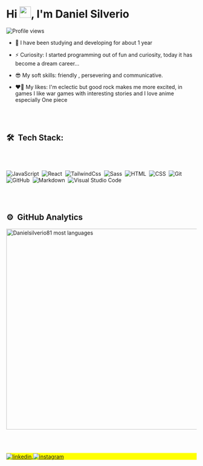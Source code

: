 <div class="description">
<h1 align="left">Hi <img src="https://raw.githubusercontent.com/kaueMarques/kaueMarques/master/hi.gif" width="30px">, I'm Daniel Silverio</h1>
<p align="left"> <img src="https://komarev.com/ghpvc/?username=Danielsilverio81&color=yellow" alt="Profile views" /> </p>

- 💬  I have been studying and developing for about 1 year

- ⚡  Curiosity: I started programming out of fun and curiosity, today it has become a dream career...

- 😎  My soft skills: friendly , persevering and communicative.

- ❤️‍🔥	 My likes: I'm eclectic but good rock makes me more excited, in games I like war games with interesting stories and I love anime especially One piece

<br></br>

## 🛠 &nbsp;Tech Stack:
<br></br>

![JavaScript](https://img.shields.io/badge/-JavaScript-05122A?style=flat&logo=javascript)&nbsp;
![React](https://img.shields.io/badge/-react-05122A?style=flat&logo=react)&nbsp;
![TailwindCss](https://img.shields.io/badge/-tailwindcss-05122A?style=flat&logo=tailwindcss)&nbsp;
![Sass](https://img.shields.io/badge/-sass-05122A?style=flat&logo=sass)&nbsp;
![HTML](https://img.shields.io/badge/-HTML-05122A?style=flat&logo=HTML5)&nbsp;
![CSS](https://img.shields.io/badge/-CSS-05122A?style=flat&logo=CSS3&logoColor=1572B6)&nbsp;
![Git](https://img.shields.io/badge/-Git-05122A?style=flat&logo=git)&nbsp;
![GitHub](https://img.shields.io/badge/-GitHub-05122A?style=flat&logo=github)&nbsp;
![Markdown](https://img.shields.io/badge/-Markdown-05122A?style=flat&logo=markdown)&nbsp;
![Visual Studio Code](https://img.shields.io/badge/-Visual%20Studio%20Code-05122A?style=flat&logo=visual-studio-code&logoColor=007ACC)&nbsp;

<br><br>

## ⚙️ &nbsp;GitHub Analytics

<p align="left">
<img width="530em" src="https://github-readme-stats.vercel.app/api/top-langs/?username=Danielsilverio81&layout=compact&theme=vision-friendly-dark" alt="Danielsilverio81 most languages"/>
</p>

<br></br>
<p align="left" style="background:yellow">
<a href="https://www.linkedin.com/in/danielsilverio81/" target="blank">
  <img align="center" src="https://img.shields.io/badge/-Danielsilverio81-05122A?style=flat&logo=linkedin" alt="linkedin"/>
</a>
<a href="https://www.instagram.com/danielsilverio81/" target="blank">
 <img align="center" src="https://img.shields.io/badge/-@Danielsilverio81-05122A?style=flat&logo=instagram" alt="instagram"/>
</p>

